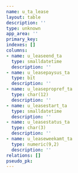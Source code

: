 ```yaml
---
name: u_ta_lease
layout: table
description: ''
type: unknown
app_area: ''
primary_key: 
indexes: []
columns:
- name: u_leaseend_ta
  type: smalldatetime
  description: ''
- name: u_leasepaysus_ta
  type: bit
  description: ''
- name: u_leasepropref_ta
  type: char(12)
  description: ''
- name: u_leasestart_ta
  type: smalldatetime
  description: ''
- name: u_leasestatus_ta
  type: char(3)
  description: ''
- name: u_leaseweekamt_ta
  type: numeric(9,2)
  description: ''
relations: []
pseudo_pk: 
---
```


